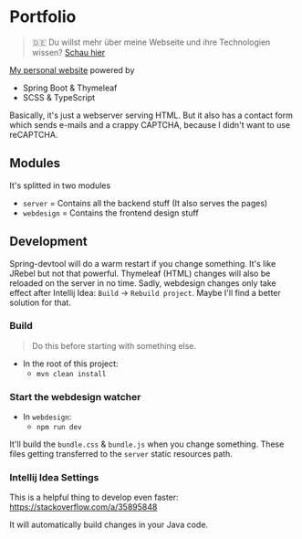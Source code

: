 # Portfolio

> :de: Du willst mehr über meine Webseite und ihre Technologien wissen? [Schau hier](https://ketrwu.de/page/project-portfolio)

[My personal website](https://ketrwu.de) powered by
* Spring Boot & Thymeleaf
* SCSS & TypeScript

Basically, it's just a webserver serving HTML. But it also has a contact form which sends e-mails and a crappy CAPTCHA, because I didn't want to use reCAPTCHA.

## Modules
It's splitted in two modules
* `server` = Contains all the backend stuff (It also serves the pages)
* `webdesign` = Contains the frontend design stuff

## Development
Spring-devtool will do a warm restart if you change something. It's like JRebel but not that powerful.
Thymeleaf (HTML) changes will also be reloaded on the server in no time.
Sadly, webdesign changes only take effect after Intellij Idea: `Build` -> `Rebuild project`. Maybe I'll find a better solution for that.

### Build
> Do this before starting with something else.

* In the root of this project:
    * `mvn clean install`

### Start the webdesign watcher
* In `webdesign`:
    * `npm run dev`

It'll build the `bundle.css` & `bundle.js` when you change something. 
These files getting transferred to the `server` static resources path.

### Intellij Idea Settings
This is a helpful thing to develop even faster: https://stackoverflow.com/a/35895848

It will automatically build changes in your Java code.

